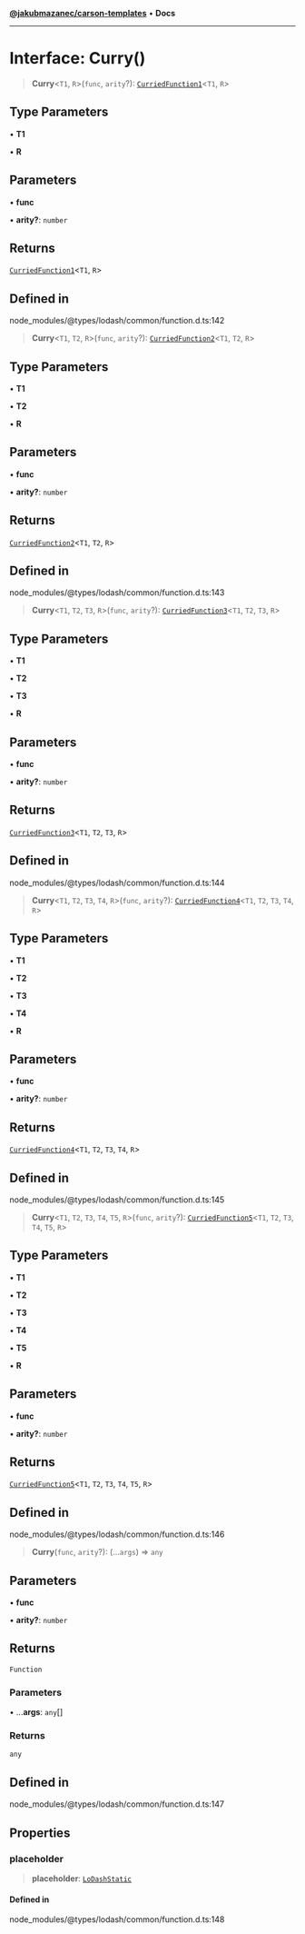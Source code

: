 [**@jakubmazanec/carson-templates**](../../../README.md) • **Docs**

---

# Interface: Curry()

> **Curry**\<`T1`, `R`\>(`func`, `arity`?): [`CurriedFunction1`](CurriedFunction1.md)\<`T1`, `R`\>

## Type Parameters

• **T1**

• **R**

## Parameters

• **func**

• **arity?**: `number`

## Returns

[`CurriedFunction1`](CurriedFunction1.md)\<`T1`, `R`\>

## Defined in

node_modules/@types/lodash/common/function.d.ts:142

> **Curry**\<`T1`, `T2`, `R`\>(`func`, `arity`?): [`CurriedFunction2`](CurriedFunction2.md)\<`T1`,
> `T2`, `R`\>

## Type Parameters

• **T1**

• **T2**

• **R**

## Parameters

• **func**

• **arity?**: `number`

## Returns

[`CurriedFunction2`](CurriedFunction2.md)\<`T1`, `T2`, `R`\>

## Defined in

node_modules/@types/lodash/common/function.d.ts:143

> **Curry**\<`T1`, `T2`, `T3`, `R`\>(`func`, `arity`?):
> [`CurriedFunction3`](CurriedFunction3.md)\<`T1`, `T2`, `T3`, `R`\>

## Type Parameters

• **T1**

• **T2**

• **T3**

• **R**

## Parameters

• **func**

• **arity?**: `number`

## Returns

[`CurriedFunction3`](CurriedFunction3.md)\<`T1`, `T2`, `T3`, `R`\>

## Defined in

node_modules/@types/lodash/common/function.d.ts:144

> **Curry**\<`T1`, `T2`, `T3`, `T4`, `R`\>(`func`, `arity`?):
> [`CurriedFunction4`](CurriedFunction4.md)\<`T1`, `T2`, `T3`, `T4`, `R`\>

## Type Parameters

• **T1**

• **T2**

• **T3**

• **T4**

• **R**

## Parameters

• **func**

• **arity?**: `number`

## Returns

[`CurriedFunction4`](CurriedFunction4.md)\<`T1`, `T2`, `T3`, `T4`, `R`\>

## Defined in

node_modules/@types/lodash/common/function.d.ts:145

> **Curry**\<`T1`, `T2`, `T3`, `T4`, `T5`, `R`\>(`func`, `arity`?):
> [`CurriedFunction5`](CurriedFunction5.md)\<`T1`, `T2`, `T3`, `T4`, `T5`, `R`\>

## Type Parameters

• **T1**

• **T2**

• **T3**

• **T4**

• **T5**

• **R**

## Parameters

• **func**

• **arity?**: `number`

## Returns

[`CurriedFunction5`](CurriedFunction5.md)\<`T1`, `T2`, `T3`, `T4`, `T5`, `R`\>

## Defined in

node_modules/@types/lodash/common/function.d.ts:146

> **Curry**(`func`, `arity`?): (...`args`) => `any`

## Parameters

• **func**

• **arity?**: `number`

## Returns

`Function`

### Parameters

• ...**args**: `any`[]

### Returns

`any`

## Defined in

node_modules/@types/lodash/common/function.d.ts:147

## Properties

### placeholder

> **placeholder**: [`LoDashStatic`](LoDashStatic.md)

#### Defined in

node_modules/@types/lodash/common/function.d.ts:148
